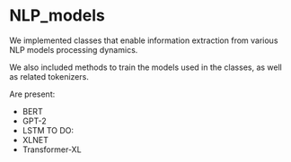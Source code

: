 # NLP_models #

We implemented classes that enable information extraction from various  NLP models processing dynamics.

We also included methods to train the models used in the classes, as well as related tokenizers.

Are present:
- BERT 
- GPT-2 
- LSTM
TO DO:
- XLNET
- Transformer-XL
